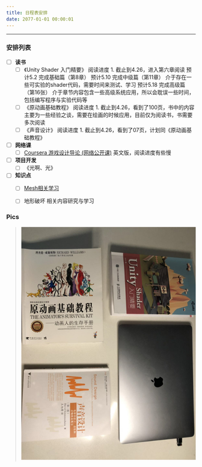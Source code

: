 ```yaml
---
title: 日程表安排
date: 2077-01-01 00:00:01
---
```

***
### 安排列表
- [ ] **读书**
    - [ ] 《Unity Shader 入门精要》
            阅读进度 1. 截止到4.26，进入第六章阅读
            预计5.2 完成基础篇（第8章）
            预计5.10 完成中级篇（第11章） 介于存在一些可实验的shader代码，需要时间来测试、学习
            预计5.18 完成高级篇（第16张） 介于章节内容包含一些高级系统应用，所以会耽误一些时间，包括编写程序与实验代码等
    - [ ] 《原动画基础教程》
            阅读进度 1. 截止到4.26，看到了100页，书中的内容主要为一些经验之谈，需要在绘画的时候应用，目前仅为阅读书，书需要多次阅读
    - [ ] 《声音设计》
            阅读进度 1. 截止到4.26，看到了07页，计划同《原动画基础教程》
- [ ] **网络课**
    - [ ] [Coursera 游戏设计导论 (网络公开课)](https://www.bilibili.com/video/av8169239/) 英文版，阅读进度有些慢
- [ ] **项目开发**
    - [ ] 《光啊、光》
- [ ] **知识点**
    - [ ] [Mesh相关学习](https://catlikecoding.com/unity/tutorials/procedural-grid/)
    - [ ] 地形破坏 相关内容研究与学习



### Pics
> ![在家挺尸第一天 - 2019.4.24](day1.jpg)
